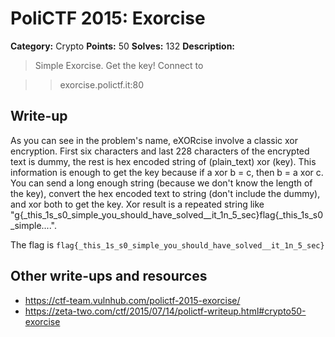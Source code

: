 # PoliCTF 2015: Exorcise

**Category:** Crypto
**Points:** 50
**Solves:** 132
**Description:**

> Simple Exorcise. Get the key! Connect to

>> exorcise.polictf.it:80

## Write-up

As you can see in the problem's name, eXORcise involve a classic xor encryption. First six characters and last 228 characters of the encrypted text is dummy, the rest is hex encoded string of (plain_text) xor (key). This information is enough to get the key because if a xor b = c, then b = a xor c. You can send a long enough string (because we don't know the length of the key), convert the hex encoded text to string (don't include the dummy), and xor both to get the key. Xor result is a repeated string like "g{_this_1s_s0_simple_you_should_have_solved__it_1n_5_sec}flag{_this_1s_s0_simple....".

The flag is `flag{_this_1s_s0_simple_you_should_have_solved__it_1n_5_sec}`

## Other write-ups and resources

* <https://ctf-team.vulnhub.com/polictf-2015-exorcise/>
* <https://zeta-two.com/ctf/2015/07/14/polictf-writeup.html#crypto50-exorcise>
